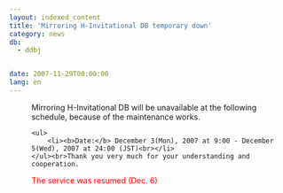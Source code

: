 ```yaml
---
layout: indexed_content
title: 'Mirroring H-Invitational DB temporary down'
category: news
db:
  - ddbj


date: 2007-11-29T00:00:00
lang: en
---
```


<html>
<dd>Mirroring H-Invitational DB will be unavailable at the following schedule, because of the maintenance works.<br>

    <ul>
        <li><b>Date:</b> December 3(Mon), 2007 at 9:00 - December 5(Wed), 2007 at 24:00 (JST)<br></li>
    </ul><br>Thank you very much for your understanding and cooperation.
<dd>
    <font color="#ff0000">The service was resumed (Dec. 6)</font>
</dd>
</dd>
</html>
